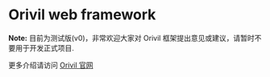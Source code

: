 # Orivil web framework

**Note:** 目前为测试版(v0)，非常欢迎大家对 Orivil 框架提出意见或建议，请暂时不要用于开发正式项目.

更多介绍请访问 [Orivil 官网](http://orivil.com)
